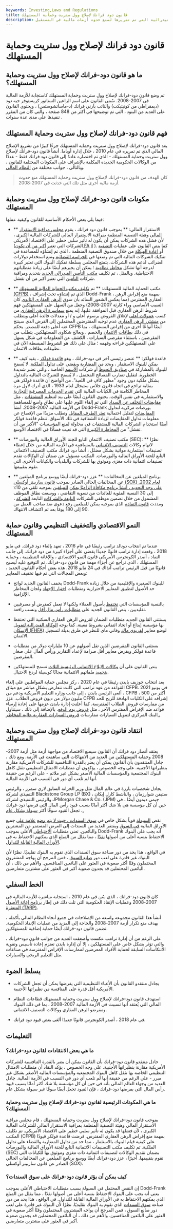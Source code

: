 ```yaml
---
keywords: Investing,Laws and Regulations
title: قانون دود فرانك لإصلاح وول ستريت وحماية المستهلك
description: قانون دود-فرانك لإصلاح وول ستريت وحماية المستهلك هو سلسلة من اللوائح الفيدرالية التي تم تمريرها لمنع حدوث أزمات مالية في المستقبل.
---
```


# قانون دود فرانك لإصلاح وول ستريت وحماية المستهلك
## ما هو قانون دود-فرانك لإصلاح وول ستريت وحماية المستهلك؟

تم وضع قانون دود-فرانك لإصلاح وول ستريت وحماية المستهلك كاستجابة للأزمة المالية في 2007-2008. سُمي القانون على اسم الراعين السناتور كريستوفر جيه دود (ديمقراطي من كونيتيكت) والنائب بارني فرانك (د-ماساتشوستس) ، ويحتوي القانون على العديد من البنود ، التي تم توضيحها في أكثر من 848 صفحة ، والتي كان من المقرر تنفيذها على مدى عدة سنوات .

## فهم قانون دود-فرانك لإصلاح وول ستريت وحماية المستهلك

يعد قانون دود-فرانك لإصلاح وول ستريت وحماية المستهلك جزءًا كبيرًا من تشريع الإصلاح المالي الذي تم تمريره في عام 2010 ، خلال إدارة أوباما. أنشأ قانون دود-فرانك لإصلاح وول ستريت وحماية المستهلك - الذي تم اختصاره عادةً إلى قانون دود فرانك فقط - عددًا من الوكالات الحكومية الجديدة المكلفة بالإشراف على المكونات المختلفة للقانون ، وبالتالي ، جوانب مختلفة من [النظام المالي](/financial-system).

> كان الهدف من قانون دود-فرانك لإصلاح وول ستريت وحماية المستهلك منع حدوث أزمة مالية أخرى مثل تلك التي حدثت في 2007-2008.

>

## مكونات قانون دود-فرانك لإصلاح وول ستريت وحماية المستهلك

فيما يلي بعض الأحكام الأساسية للقانون وكيفية عملها:

- ** الاستقرار المالي: ** بموجب قانون دود فرانك ، يقوم [مجلس مراقبة الاستقرار المالي](/financial-stability-oversight-council) وهيئة التصفية المنظمة بمراقبة الاستقرار المالي للشركات المالية الكبرى ، لأن فشل هذه الشركات يمكن أن يكون له تأثير سلبي خطير على الاقتصاد الأمريكي (الشركات التي تعتبر [أكبر من أن تكون FA](/too-big-to-fail) [il](/too-big-to-fail) ). كما ينص القانون على عمليات [التصفية](/liquidation) أو [إعادة الهيكلة](/restructuring) من خلال صندوق التصفية المنظمة ، الذي تم إنشاؤه للمساعدة في تفكيك الشركات المالية التي تم وضعها في [الحراسة القضائية](/receivership) ومنع استخدام دولارات الضرائب لدعم هذه الشركات. يتمتع المجلس بسلطة تفكيك البنوك التي تعتبر كبيرة لدرجة أنها تشكل [مخاطر نظامية](/systemic-risk) ؛ يمكن أن يجبرهم أيضًا على زيادة متطلباتهم الاحتياطية. وبالمثل ، تم تكليف [مكتب التأمين الفيدرالي الجديد](/federal-insurance-office) بتحديد ومراقبة شركات [التأمين](/insurance) التي تعتبر أكبر من أن تفشل.

- ** مكتب الحماية المالية للمستهلك: ** تم [تكليف مكتب الحماية المالية للمستهلك (CFPB)](/consumer-financial-protection-bureau-cfpb) ، الذي تم إنشاؤه تحت إشراف Dodd-Frank ، بمهمة منع إقراض الرهن العقاري المفترس (مما يعكس الشعور السائد بأن سوق [الرهن العقاري الثانوي](/subprime_mortgage) كان السبب الأساسي وراء كارثة 2007-2008) وجعل من السهل على المستهلكين فهم شروط الرهن العقاري قبل الموافقة عليها. إنه يمنع [سماسرة الرهن العقاري](/mortgagebroker) من كسب [عمولات أعلى](/commission) لإغلاق القروض برسوم أعلى و / أو معدلات فائدة أعلى ويتطلب من [منشئي الرهن العقاري](/mortgage_originator) عدم توجيه المقترضين المحتملين إلى القرض الذي سينتج عنه أعلى دفعة للمصدر. يحكم CFPB أيضًا أنواعًا أخرى من إقراض المستهلك ، بما في ذلك [بطاقات](/debitcard) [الائتمان](/creditcard) والخصم ، ويعالج شكاوى المستهلكين. يتطلب من المقرضين ، باستثناء مقرضي السيارات ، الكشف عن المعلومات في شكل يسهل على المستهلكين قراءته وفهمه ؛ مثال على ذلك هو الشروط المبسطة الآن في تطبيقات بطاقات الائتمان.

- ** قاعدة فولكر: ** عنصر رئيسي آخر في دود-فرانك ، وهو [قاعدة فولكر](/volcker-rule) ، يقيد كيف يمكن للبنوك الاستثمار ، ويحد من [المضاربة](/speculation) ويقضي على [تداول الملكية](/proprietarytrading). لا يُسمح للبنوك بالمشاركة في [صناديق التحوط](/hedgefund) أو شركات [الأسهم](/privateequity) الخاصة ، والتي تعتبر شديدة الخطورة. لتقليل تضارب المصالح المحتمل ، لا يُسمح للشركات المالية بالتداول بشكل ملكية دون وجود "مظهر كافٍ في اللعبة". من الواضح أن قاعدة فولكر هي بمثابة تراجع في اتجاه قانون جلاس ستيجال لعام 1933 ، الذي أدرك لأول مرة المخاطر الكامنة في الكيانات المالية التي [تقدم الخدمات المصرفية](/investmentbank) [التجارية](/commercialbank) والاستثمارية في نفس الوقت. يحتوي القانون أيضًا على بند لتنظيم [المشتقات](/derivative) ، مثل [مقايضات التخلف عن السداد](/creditdefaultswap) التي تم إلقاء اللوم عليها على نطاق واسع للمساهمة في الأزمة المالية 2007-2008. أنشأ Dodd-Frank بورصات مركزية لتداول [المقايضات](/swap) لتقليل احتمالية [تعثر الطرف المقابل](/counterpartyrisk) وتطلب مزيدًا من الإفصاح عن معلومات تداول المقايضات لزيادة الشفافية في تلك الأسواق. تنظم قاعدة فولكر أيضًا استخدام الشركات المالية للمشتقات في محاولة لمنع المؤسسات "الأكبر من أن تفشل" من [المخاطرة الكبيرة](/risk) التي قد تعيث فسادًا في الاقتصاد الأوسع.

- ** مكتب تصنيف الائتمان التابع للجنة الأوراق المالية والبورصات (SEC): ** نظرًا لاتهام وكالات [التصنيف الائتماني](/creditrating) بالمساهمة في الأزمة المالية من خلال إعطاء تصنيفات استثمارية مواتية بشكل مضلل ، أنشأ دود فرانك مكتب التصنيف الائتماني التابع للجنة الأوراق المالية والبورصات. المكتب مسؤول عن ضمان أن الوكالات تقدم تصنيفات ائتمانية ذات مغزى وموثوق بها للشركات والبلديات والكيانات الأخرى التي تقوم بتقييمها.

- ** برنامج المبلغين عن المخالفات: ** عزز دود-فرانك أيضًا ووسع برنامج المبلغين عن المخالفات الحالي الصادر بموجب [قانون ساربينز أوكسلي (SOX) لعام 2002. على وجه التحديد ، أنشأ برنامج مكافأة إلزاميًا يمكن](/sarbanesoxleyact) [للمبلغين](/whistleblower) بموجبه تلقي من 10٪ إلى 30 النسبة المئوية للعائدات من تسوية التقاضي ، ووسعت نطاق الموظف المشمول من خلال تضمين موظفي الشركات [التابعة والشركات](/subsidiary) التابعة [للشركة](/affiliate) ، ومددت [قانون التقادم](/statute-of-limitations) الذي بموجبه يمكن للمبلغين رفع دعوى ضد صاحب العمل من 90 إلى 180 يومًا بعد تم اكتشاف الانتهاك.

## النمو الاقتصادي والتخفيف التنظيمي وقانون حماية المستهلك

عندما تم انتخاب دونالد ترامب رئيسًا في عام 2016 ، تعهد بإلغاء دود فرانك. في مايو 2018 ، وقعت إدارة ترامب قانونًا جديدًا يقضي على أجزاء كبيرة من دود فرانك. إلى جانب النقاد ، أصدر الكونجرس الأمريكي قانون النمو الاقتصادي ، والإغاثة التنظيمية ، وحماية المستهلك ، الذي تراجع عن أجزاء مهمة من قانون دود-فرانك. تم التوقيع عليه ليصبح قانونًا من قبل الرئيس ترامب آنذاك في 24 مايو 2018. هذه بعض أحكام القانون الجديد ، وبعض المجالات التي تم فيها تخفيف المعايير:

- يخفف القانون الجديد لوائح Dodd-Frank للبنوك الصغيرة والإقليمية من خلال زيادة حد الأصول لتطبيق المعايير الاحترازية ومتطلبات [اختبار الإجهاد](/bank-stress-test) ولجان المخاطر الإلزامية.

- بالنسبة للمؤسسات التي [تحتفظ](/custodian) بأصول العملاء ولكنها لا تعمل كمقرض أو مصرفيين تقليديين ، ينص القانون الجديد على [متطلبات رأس مال أقل](/capitalrequirement) ونسب رافعة.

- يستثني القانون الجديد متطلبات الضمان لقروض الرهن العقاري السكنية التي تحتفظ بها مؤسسة إيداع أو اتحاد ائتماني بشروط معينة. كما يوجه [الوكالة الفيدرالية لتمويل الإسكان (FHFA)](/fhfa) لوضع معايير [لفريدي ماك](/freddiemac) وفاني ماي للنظر في طرق بديلة لتسجيل الائتمان.

- يستثني القانون المقرضين الذين تقل أصولهم عن 10 مليارات دولار من متطلبات قاعدة فولكر ويفرض معايير أقل صرامة لإعداد التقارير ورأس المال على صغار المقرضين.

- ينص القانون على أن [وكالات الإبلاغ الائتماني الرئيسية الثلاث](/credit-reporting-agency) تسمح للمستهلكين [بتجميد](/credit-freeze) ملفاتهم الائتمانية مجانًا كوسيلة لردع الاحتيال.

بعد انتخاب جوزيف بايدن رئيسًا في عام 2020 ، ركز مجلس حماية المواطنين على إلغاء القواعد من عهد ترامب التي كانت تتعارض بشكل مباشر مع ميثاق CFPB. في يونيو 2021 ، ألغى الرئيس بايدن ، إلى جانب وزارة التعليم الأمريكية ودعم من CFPB ، أكثر من 500 مليون دولار من ديون قروض الطلاب. عزز CFPB إشرافه على الكليات الهادفة للربح للحد من ممارسات قروض الطلاب المفترسة. كما أعلنت إدارة بايدن عزمها على إعادة إرساء قواعد ضد الإقراض المفترس الآخر ، مثل [قروض يوم الدفع](/payday-loans). بالإضافة إلى ذلك ، سيتناول البنك المركزي لتمويل السيارات ممارسات [قروض السيارات العقارية عالية المخاطر .](/subprime_auto_loans)

## انتقاد قانون دود-فرانك لإصلاح وول ستريت وحماية المستهلك

يعتقد أنصار دود فرانك أن القانون سيمنع الاقتصاد من مواجهة أزمة مثل أزمة 2007-2008 وحماية المستهلكين من العديد من الانتهاكات التي ساهمت في الأزمة. ومع ذلك ، جادل المنتقدون بأن القانون يمكن أن يضر بالقدرة التنافسية للشركات الأمريكية مقارنة بنظيراتها الأجنبية. على وجه الخصوص ، يؤكدون أن متطلبات الامتثال التنظيمي تثقل كاهل البنوك المجتمعية والمؤسسات المالية الأصغر بشكل غير ملائم - على الرغم من حقيقة أنها لم تلعب أي دور في التسبب في الأزمة المالية.

يجادل شخصيات بارزة في عالم المال مثل وزير الخزانة السابق لاري سمرز ، والرئيس التنفيذي لشركة Blackstone Group LP (BX) ستيفن شوارزمان ، والناشط كارل إيكان ، والرئيس التنفيذي لشركة JPMorgan Chase & Co. (JPM) جيمي ديمون أيضًا ، في حين أن كل مؤسسة هي بلا شك أكثر أمانًا بسبب قيود رأس المال التي فرضها دود-فرانك ، تجعل القيود سوقًا أكثر [سيولة بشكل عام.](/illiquid)

نقص [السيولة](/liquidity) قوياً بشكل خاص في [سوق السندات ، حيث لا يتم وضع](/bondmarket) [علامة على](/marktomarket) جميع الأوراق المالية [في السوق](/marktomarket) ويفتقر العديد من السندات إلى العرض المستمر من المشترين والبائعين. تعني متطلبات [الاحتياطي](/bank-reserve) الأعلى بموجب Dodd-Frank أنه يجب على البنوك الاحتفاظ بنسبة أعلى من أصولها [نقدًا](/cash) ، مما يقلل من المبلغ الذي يمكنهم الاحتفاظ به في [الأوراق المالية القابلة للتداول](/marketablesecurities).

في الواقع ، هذا يحد من دور صناعة سوق السندات الذي تقوم به البنوك تقليديًا. نظرًا لأن البنوك غير قادرة على لعب دور [صانع السوق](/marketmaker) ، فمن المرجح أن يواجه المشترون المحتملون وقتًا أكثر صعوبة في العثور على البائعين المنافسين. والأهم من ذلك ، أن البائعين المحتملين قد يجدون صعوبة أكبر في العثور على مشترين متعارضين.

## الخط السفلي

كان قانون دود-فرانك ، الذي سُن في عام 2010 ، استجابة مباشرة للأزمة المالية في 2007-2008 وعمليات الإنقاذ الحكومية التي تلت ذلك في إطار [برنامج إغاثة الأصول المتعثرة (TARP)](/troubled-asset-relief-program-tarp).

أنشأ هذا القانون مجموعة واسعة من الإصلاحات في جميع أنحاء النظام المالي بأكمله ، بهدف منع تكرار أزمة 2007-2008 والحاجة إلى المزيد من عمليات الإنقاذ الحكومية. تضمن قانون دود-فرانك أيضًا حماية إضافية للمستهلكين.

على الرغم من أن إدارة ترامب عكست وأضعفت العديد من جوانب قانون دود-فرانك ، والتي تؤثر بشكل خاص على المستهلكين ، إلا أن إدارة بايدن تعتزم إعادة تأسيس وتقوية الانتكاسات السابقة لحماية الأفراد المعرضين لممارسات الإقراض المفترسة في صناعات مثل التعليم الربحي والسيارات.

## يسلط الضوء

- يجادل منتقدو القانون بأن الأعباء التنظيمية التي يفرضها يمكن أن تجعل الشركات الأمريكية أقل قدرة على المنافسة من نظيراتها الأجنبية.

- استهدف قانون دود-فرانك لإصلاح وول ستريت وحماية المستهلك قطاعات النظام المالي التي يُعتقد أنها تسببت في الأزمة المالية 2007-2008 ، بما في ذلك البنوك ومقرضو الرهن العقاري ووكالات التصنيف الائتماني.

- في عام 2018 ، أصدر الكونجرس قانونًا جديدًا ألغى بعض قيود دود فرانك.

## التعليمات

### ما هي بعض الانتقادات لقانون دود-فرانك؟

جادل منتقدو قانون دود-فرانك بأن القانون يمكن أن يضر بالقدرة التنافسية للشركات الأمريكية مقارنة بنظيراتها الأجنبية. على وجه الخصوص ، يؤكد النقاد أن متطلبات الامتثال التنظيمي الخاصة بها تثقل كاهل البنوك المجتمعية والمؤسسات المالية الأصغر بشكل غير مبرر - على الرغم من حقيقة أنها لم تلعب أي دور في التسبب في الأزمة المالية. جادل العديد من وجهاء العالم المالي بأنه في حين أن كل مؤسسة بلا شك أكثر أمانًا بسبب قيود رأس المال التي يفرضها دود-فرانك ، فإن القيود تجعل أيضًا سوقًا غير سيولة بشكل عام.

### ما هي المكونات الرئيسية لقانون دود-فرانك لإصلاح وول ستريت وحماية المستهلك؟

بموجب قانون دود-فرانك لإصلاح وول ستريت وحماية المستهلك ، قام مجلس مراقبة الاستقرار المالي وهيئة التصفية المنظمة بمراقبة الاستقرار المالي للشركات المالية الكبرى ، لأن فشلها قد يكون له تأثير سلبي خطير على الاقتصاد الأمريكي. تم تكليف المكتب (CFPB) بمهمة منع إقراض الرهن العقاري المفترس. فرضت قاعدة فولكر قيودًا على كيفية قيام البنوك بالاستثمار ، مما حد من تداول المضاربة والقضاء على تداول الملكية. تم تكليف مكتب التصنيفات الائتمانية التابع للجنة الأوراق المالية والبورصات (SEC) بضمان تقديم الوكالات لتصنيفات ائتمانية ذات مغزى وموثوق بها للكيانات التي تقوم بتقييمها. أخيرًا ، عزز دود-فرانك أيضًا ووسع برنامج المبلغين عن المخالفات الحالي الصادر عن قانون ساربينز أوكسلي (SOX).

### كيف يمكن أن يؤثر قانون دود-فرانك على سوق السندات؟

إن النقص المحتمل في السيولة بسبب متطلبات الاحتياطي الأعلى بموجب Dodd-Frank يعني أنه يجب على البنوك الاحتفاظ بنسبة أعلى من أصولها نقدًا ، مما يقلل من المبلغ الذي يمكنهم الاحتفاظ به في الأوراق المالية القابلة للتداول. في الواقع ، هذا يحد من دور صناعة [سوق السندات](/bondmarket) الذي تقوم به البنوك تقليديًا. نظرًا لأن البنوك غير قادرة على لعب دور صانع السوق ، فمن المرجح أن يواجه المشترون المحتملون وقتًا أكثر صعوبة في العثور على البائعين المنافسين. والأهم من ذلك ، أن البائعين المحتملين قد يجدون صعوبة أكبر في العثور على مشترين متعارضين.


